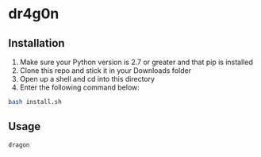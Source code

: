 dr4g0n
======
## Installation
1. Make sure your Python version is 2.7 or greater and that pip is installed
2. Clone this repo and stick it in your Downloads folder
3. Open up a shell and cd into this directory
4. Enter the following command below:
```bash
bash install.sh
```
## Usage
```bash
dragon
```
